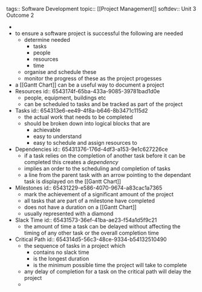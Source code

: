 tags:: Software Development
topic:: [[Project Management]]
softdev:: Unit 3 Outcome 2

-
- to ensure a software project is successful the following are needed
	- determine needed
		- tasks
		- people
		- resources
		- time
	- organise and schedule these
	- monitor the progress of these as the project progesses
- a [[Gantt Chart]] can be a useful way to document a project
- Resources
  id:: 6543174f-65ba-433a-9085-39781bad1d0e
	- people, equipment, buildings etc
	- can be scheduled to tasks and be tracked as part of the project
- Tasks
  id:: 654313e6-ee49-4f8a-b646-8b3471c115d2
	- the actual work that needs to be completed
	- should be broken down into logical blocks that are
		- achievable
		- easy to understand
		- easy to schedule and assign resources to
- Dependencies
  id:: 65431376-176d-4df3-a153-9e1c627226ce
	- if a task relies on the completion of another task before it can be completed this creates a *dependency*
	- implies an order to the scheduling and completion of tasks
	- a line from the parent task with an arrow pointing to the dependant task is displayed on the [[Gantt Chart]]
- Milestones
  id:: 65431229-e586-4070-9674-a83cac1a7365
	- mark the achievement of a significant amount of the project
	- all tasks that are part of a milestone have completed
	- does not have a duration on a [[Gantt Chart]]
	- usually represented with a diamond
- Slack Time
  id:: 65431573-36ef-41ba-ae23-f54a1d5f9c21
	- the amount of time a task can be delayed without affecting the timing of any other task or the overall completion time
- Critical Path
  id:: 654314d5-56c3-48ce-9334-b54132510490
	- the sequence of tasks in a project which
		- contains no slack time
		- is the longest duration
		- is the minimum possible time the project will take to complete
	- any delay of completion for a task on the critical path will delay the project
	-
